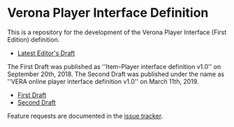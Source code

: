 # Verona Player Interface Definition

This is a repository for the development of the Verona Player Interface (First Edition) definition.
* [Latest Editor's Draft](https://veronaworkgroup.github.io/VeronaPlayerInterface/)

The First Draft was published as ''Item-Player interface definition v1.0'' on September 20th, 2018. The Second Draft was published under the name as ''VERA online player interface definition v1.0'' on March 11th, 2019.
* [First Draft](https://github.com/VeronaWorkgroup/VeronaPlayerInterface/blob/master/Drafts/Item-Player%20interface%20definition%20v1.pdf)
* [Second Draft](https://github.com/VeronaWorkgroup/VeronaPlayerInterface/blob/master/Drafts/Vo%20interface%20Item-Player%20v1.pdf)

Feature requests are documented in the [issue tracker](https://github.com/VeronaWorkgroup/VeronaPlayerInterface/issues/).
